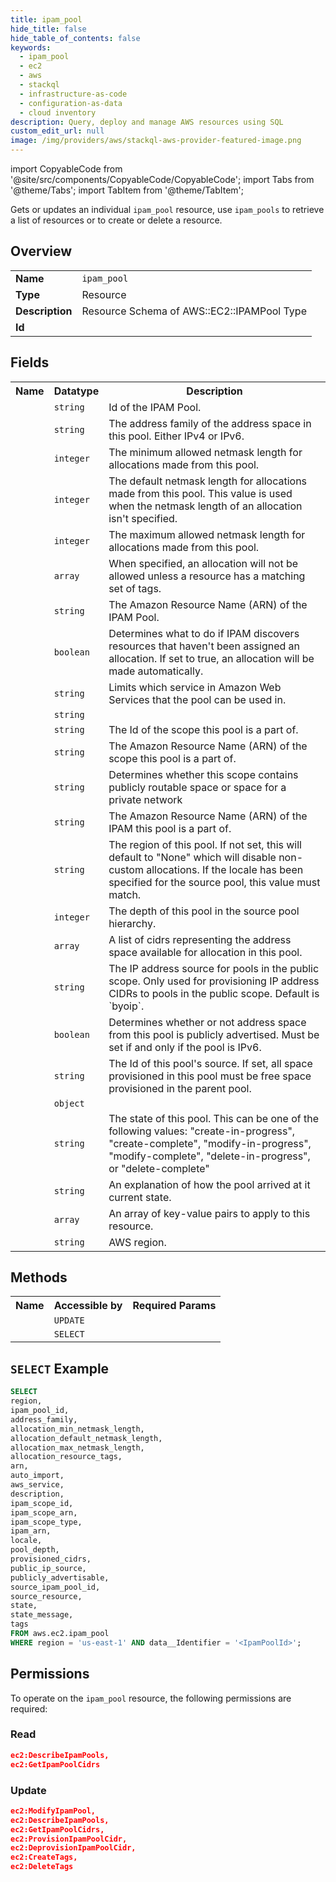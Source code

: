 ```yaml
---
title: ipam_pool
hide_title: false
hide_table_of_contents: false
keywords:
  - ipam_pool
  - ec2
  - aws
  - stackql
  - infrastructure-as-code
  - configuration-as-data
  - cloud inventory
description: Query, deploy and manage AWS resources using SQL
custom_edit_url: null
image: /img/providers/aws/stackql-aws-provider-featured-image.png
---
```


import CopyableCode from '@site/src/components/CopyableCode/CopyableCode';
import Tabs from '@theme/Tabs';
import TabItem from '@theme/TabItem';


Gets or updates an individual <code>ipam_pool</code> resource, use <code>ipam_pools</code> to retrieve a list of resources or to create or delete a resource.

## Overview
<table><tbody>
<tr><td><b>Name</b></td><td><code>ipam_pool</code></td></tr>
<tr><td><b>Type</b></td><td>Resource</td></tr>
<tr><td><b>Description</b></td><td>Resource Schema of AWS::EC2::IPAMPool Type</td></tr>
<tr><td><b>Id</b></td><td><CopyableCode code="aws.ec2.ipam_pool" /></td></tr>
</tbody></table>

## Fields
<table><tbody>
<tr><th>Name</th><th>Datatype</th><th>Description</th></tr>
<tr><td><CopyableCode code="ipam_pool_id" /></td><td><code>string</code></td><td>Id of the IPAM Pool.</td></tr>
<tr><td><CopyableCode code="address_family" /></td><td><code>string</code></td><td>The address family of the address space in this pool. Either IPv4 or IPv6.</td></tr>
<tr><td><CopyableCode code="allocation_min_netmask_length" /></td><td><code>integer</code></td><td>The minimum allowed netmask length for allocations made from this pool.</td></tr>
<tr><td><CopyableCode code="allocation_default_netmask_length" /></td><td><code>integer</code></td><td>The default netmask length for allocations made from this pool. This value is used when the netmask length of an allocation isn't specified.</td></tr>
<tr><td><CopyableCode code="allocation_max_netmask_length" /></td><td><code>integer</code></td><td>The maximum allowed netmask length for allocations made from this pool.</td></tr>
<tr><td><CopyableCode code="allocation_resource_tags" /></td><td><code>array</code></td><td>When specified, an allocation will not be allowed unless a resource has a matching set of tags.</td></tr>
<tr><td><CopyableCode code="arn" /></td><td><code>string</code></td><td>The Amazon Resource Name (ARN) of the IPAM Pool.</td></tr>
<tr><td><CopyableCode code="auto_import" /></td><td><code>boolean</code></td><td>Determines what to do if IPAM discovers resources that haven't been assigned an allocation. If set to true, an allocation will be made automatically.</td></tr>
<tr><td><CopyableCode code="aws_service" /></td><td><code>string</code></td><td>Limits which service in Amazon Web Services that the pool can be used in.</td></tr>
<tr><td><CopyableCode code="description" /></td><td><code>string</code></td><td></td></tr>
<tr><td><CopyableCode code="ipam_scope_id" /></td><td><code>string</code></td><td>The Id of the scope this pool is a part of.</td></tr>
<tr><td><CopyableCode code="ipam_scope_arn" /></td><td><code>string</code></td><td>The Amazon Resource Name (ARN) of the scope this pool is a part of.</td></tr>
<tr><td><CopyableCode code="ipam_scope_type" /></td><td><code>string</code></td><td>Determines whether this scope contains publicly routable space or space for a private network</td></tr>
<tr><td><CopyableCode code="ipam_arn" /></td><td><code>string</code></td><td>The Amazon Resource Name (ARN) of the IPAM this pool is a part of.</td></tr>
<tr><td><CopyableCode code="locale" /></td><td><code>string</code></td><td>The region of this pool. If not set, this will default to "None" which will disable non-custom allocations. If the locale has been specified for the source pool, this value must match.</td></tr>
<tr><td><CopyableCode code="pool_depth" /></td><td><code>integer</code></td><td>The depth of this pool in the source pool hierarchy.</td></tr>
<tr><td><CopyableCode code="provisioned_cidrs" /></td><td><code>array</code></td><td>A list of cidrs representing the address space available for allocation in this pool.</td></tr>
<tr><td><CopyableCode code="public_ip_source" /></td><td><code>string</code></td><td>The IP address source for pools in the public scope. Only used for provisioning IP address CIDRs to pools in the public scope. Default is `byoip`.</td></tr>
<tr><td><CopyableCode code="publicly_advertisable" /></td><td><code>boolean</code></td><td>Determines whether or not address space from this pool is publicly advertised. Must be set if and only if the pool is IPv6.</td></tr>
<tr><td><CopyableCode code="source_ipam_pool_id" /></td><td><code>string</code></td><td>The Id of this pool's source. If set, all space provisioned in this pool must be free space provisioned in the parent pool.</td></tr>
<tr><td><CopyableCode code="source_resource" /></td><td><code>object</code></td><td></td></tr>
<tr><td><CopyableCode code="state" /></td><td><code>string</code></td><td>The state of this pool. This can be one of the following values: "create-in-progress", "create-complete", "modify-in-progress", "modify-complete", "delete-in-progress", or "delete-complete"</td></tr>
<tr><td><CopyableCode code="state_message" /></td><td><code>string</code></td><td>An explanation of how the pool arrived at it current state.</td></tr>
<tr><td><CopyableCode code="tags" /></td><td><code>array</code></td><td>An array of key-value pairs to apply to this resource.</td></tr>
<tr><td><CopyableCode code="region" /></td><td><code>string</code></td><td>AWS region.</td></tr>

</tbody></table>

## Methods

<table><tbody>
  <tr>
    <th>Name</th>
    <th>Accessible by</th>
    <th>Required Params</th>
  </tr>
  <tr>
    <td><CopyableCode code="update_resource" /></td>
    <td><code>UPDATE</code></td>
    <td><CopyableCode code="data__Identifier, data__PatchDocument, region" /></td>
  </tr>
  <tr>
    <td><CopyableCode code="get_resource" /></td>
    <td><code>SELECT</code></td>
    <td><CopyableCode code="data__Identifier, region" /></td>
  </tr>
</tbody></table>

## `SELECT` Example
```sql
SELECT
region,
ipam_pool_id,
address_family,
allocation_min_netmask_length,
allocation_default_netmask_length,
allocation_max_netmask_length,
allocation_resource_tags,
arn,
auto_import,
aws_service,
description,
ipam_scope_id,
ipam_scope_arn,
ipam_scope_type,
ipam_arn,
locale,
pool_depth,
provisioned_cidrs,
public_ip_source,
publicly_advertisable,
source_ipam_pool_id,
source_resource,
state,
state_message,
tags
FROM aws.ec2.ipam_pool
WHERE region = 'us-east-1' AND data__Identifier = '<IpamPoolId>';
```


## Permissions

To operate on the <code>ipam_pool</code> resource, the following permissions are required:

### Read
```json
ec2:DescribeIpamPools,
ec2:GetIpamPoolCidrs
```

### Update
```json
ec2:ModifyIpamPool,
ec2:DescribeIpamPools,
ec2:GetIpamPoolCidrs,
ec2:ProvisionIpamPoolCidr,
ec2:DeprovisionIpamPoolCidr,
ec2:CreateTags,
ec2:DeleteTags
```

